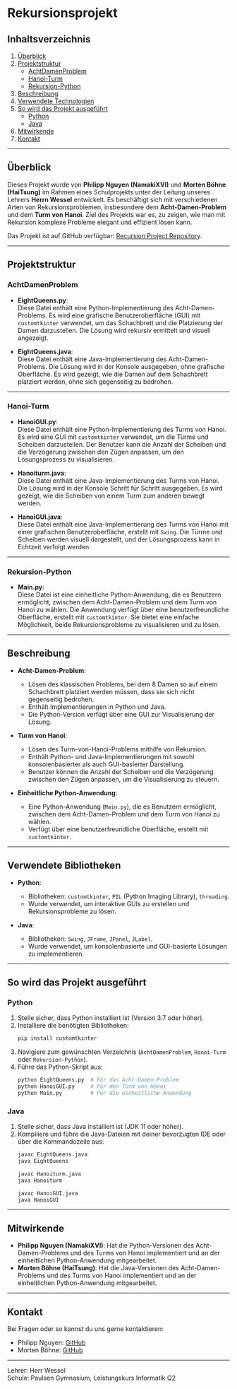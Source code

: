 # Rekursionsprojekt

## Inhaltsverzeichnis
1. [Überblick](#überblick)
2. [Projektstruktur](#projektstruktur)
   - [AchtDamenProblem](#achtdamenproblem)
   - [Hanoi-Turm](#hanoi-turm)
   - [Rekursion-Python](#rekursion-python)
3. [Beschreibung](#beschreibung)
4. [Verwendete Technologien](#verwendete-technologien)
5. [So wird das Projekt ausgeführt](#so-wird-das-projekt-ausgeführt)
   - [Python](#python)
   - [Java](#java)
6. [Mitwirkende](#mitwirkende)
7. [Kontakt](#kontakt)

---

## Überblick
Dieses Projekt wurde von **Philipp Nguyen (NamakiXVI)** und **Morten Böhne (HaiTsung)** im Rahmen eines Schulprojekts unter der Leitung unseres Lehrers **Herrn Wessel** entwickelt. Es beschäftigt sich mit verschiedenen Arten von Rekursionsproblemen, insbesondere dem **Acht-Damen-Problem** und dem **Turm von Hanoi**. Ziel des Projekts war es, zu zeigen, wie man mit Rekursion komplexe Probleme elegant und effizient lösen kann.

Das Projekt ist auf GitHub verfügbar: [Recursion Project Repository](https://github.com/NamakiXVI/Recursion-project).

---

## Projektstruktur

### AchtDamenProblem
- **EightQueens.py**:  
  Diese Datei enthält eine Python-Implementierung des Acht-Damen-Problems. Es wird eine grafische Benutzeroberfläche (GUI) mit `customtkinter` verwendet, um das Schachbrett und die Platzierung der Damen darzustellen. Die Lösung wird rekursiv ermittelt und visuell angezeigt.

- **EightQueens.java**:  
  Diese Datei enthält eine Java-Implementierung des Acht-Damen-Problems. Die Lösung wird in der Konsole ausgegeben, ohne grafische Oberfläche. Es wird gezeigt, wie die Damen auf dem Schachbrett platziert werden, ohne sich gegenseitig zu bedrohen.

---

### Hanoi-Turm
- **HanoiGUI.py**:  
  Diese Datei enthält eine Python-Implementierung des Turms von Hanoi. Es wird eine GUI mit `customtkinter` verwendet, um die Türme und Scheiben darzustellen. Der Benutzer kann die Anzahl der Scheiben und die Verzögerung zwischen den Zügen anpassen, um den Lösungsprozess zu visualisieren.

- **Hanoiturm.java**:  
  Diese Datei enthält eine Java-Implementierung des Turms von Hanoi. Die Lösung wird in der Konsole Schritt für Schritt ausgegeben. Es wird gezeigt, wie die Scheiben von einem Turm zum anderen bewegt werden.

- **HanoiGUI.java**:  
  Diese Datei enthält eine Java-Implementierung des Turms von Hanoi mit einer grafischen Benutzeroberfläche, erstellt mit `Swing`. Die Türme und Scheiben werden visuell dargestellt, und der Lösungsprozess kann in Echtzeit verfolgt werden.

---

### Rekursion-Python
- **Main.py**:  
  Diese Datei ist eine einheitliche Python-Anwendung, die es Benutzern ermöglicht, zwischen dem Acht-Damen-Problem und dem Turm von Hanoi zu wählen. Die Anwendung verfügt über eine benutzerfreundliche Oberfläche, erstellt mit `customtkinter`. Sie bietet eine einfache Möglichkeit, beide Rekursionsprobleme zu visualisieren und zu lösen.

---

## Beschreibung
- **Acht-Damen-Problem**:
  - Lösen des klassischen Problems, bei dem 8 Damen so auf einem Schachbrett platziert werden müssen, dass sie sich nicht gegenseitig bedrohen.
  - Enthält Implementierungen in Python und Java.
  - Die Python-Version verfügt über eine GUI zur Visualisierung der Lösung.

- **Turm von Hanoi**:
  - Lösen des Turm-von-Hanoi-Problems mithilfe von Rekursion.
  - Enthält Python- und Java-Implementierungen mit sowohl konsolenbasierter als auch GUI-basierter Darstellung.
  - Benutzer können die Anzahl der Scheiben und die Verzögerung zwischen den Zügen anpassen, um die Visualisierung zu steuern.

- **Einheitliche Python-Anwendung**:
  - Eine Python-Anwendung (`Main.py`), die es Benutzern ermöglicht, zwischen dem Acht-Damen-Problem und dem Turm von Hanoi zu wählen.
  - Verfügt über eine benutzerfreundliche Oberfläche, erstellt mit `customtkinter`.

---

## Verwendete Bibliotheken
- **Python**:
  - Bibliotheken: `customtkinter`, `PIL` (Python Imaging Library), `threading`.
  - Wurde verwendet, um interaktive GUIs zu erstellen und Rekursionsprobleme zu lösen.

- **Java**:
  - Bibliotheken: `Swing`, `JFrame`, `JPanel`, `JLabel`.
  - Wurde verwendet, um konsolenbasierte und GUI-basierte Lösungen zu implementieren.

---

## So wird das Projekt ausgeführt

### Python
1. Stelle sicher, dass Python installiert ist (Version 3.7 oder höher).
2. Installiere die benötigten Bibliotheken:
   ```bash
   pip install customtkinter
   ```
3. Navigiere zum gewünschten Verzeichnis (`AchtDamenProblem`, `Hanoi-Turm` oder `Rekursion-Python`).
4. Führe das Python-Skript aus:
   ```bash
   python EightQueens.py  # Für das Acht-Damen-Problem
   python HanoiGUI.py     # Für den Turm von Hanoi
   python Main.py         # Für die einheitliche Anwendung
   ```

### Java
1. Stelle sicher, dass Java installiert ist (JDK 11 oder höher).
2. Kompiliere und führe die Java-Dateien mit deiner bevorzugten IDE oder über die Kommandozeile aus:
   ```bash
   javac EightQueens.java
   java EightQueens
   ```
   ```bash
   javac Hanoiturm.java
   java Hanoiturm
   ```
   ```bash
   javac HanoiGUI.java
   java HanoiGUI
   ```

---

## Mitwirkende
- **Philipp Nguyen (NamakiXVI)**: Hat die Python-Versionen des Acht-Damen-Problems und des Turms von Hanoi implementiert und an der einheitlichen Python-Anwendung mitgearbeitet.
- **Morten Böhne (HaiTsung)**: Hat die Java-Versionen des Acht-Damen-Problems und des Turms von Hanoi implementiert und an der einheitlichen Python-Anwendung mitgearbeitet.

---

## Kontakt
Bei Fragen oder so kannst du uns gerne kontaktieren:
- Philipp Nguyen: [GitHub](https://github.com/NamakiXVI)
- Morten Böhne: [GitHub](https://github.com/HaiTsung)

---

Lehrer: Herr Wessel  
Schule: Paulsen Gymnasium, Leistungskurs Informatik Q2
